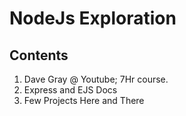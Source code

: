 # NodeJs Exploration

## Contents
1. Dave Gray @ Youtube; 7Hr course.
2. Express and EJS Docs
3. Few Projects Here and There